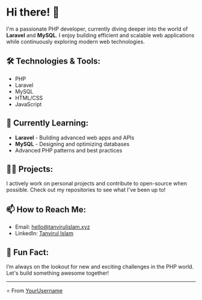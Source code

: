 # Hi there! 👋

I'm a passionate PHP developer, currently diving deeper into the world of **Laravel** and **MySQL**. I enjoy building efficient and scalable web applications while continuously exploring modern web technologies.

## 🛠️ **Technologies & Tools:**
- PHP
- Laravel
- MySQL
- HTML/CSS
- JavaScript

## 🌱 **Currently Learning:**
- **Laravel** - Building advanced web apps and APIs
- **MySQL** - Designing and optimizing databases
- Advanced PHP patterns and best practices

## 👨‍💻 **Projects:**
I actively work on personal projects and contribute to open-source when possible. Check out my repositories to see what I've been up to!

## 📫 **How to Reach Me:**
- Email: [hello@tanvirulislam.xyz](mailto:hello@tanvirulislam.xyz)
- LinkedIn: [Tanvirul Islam](https://www.linkedin.com/in/tanvirulislm/)

## 🚀 **Fun Fact:**
I’m always on the lookout for new and exciting challenges in the PHP world. Let's build something awesome together!

---

⭐️ From [YourUsername](https://github.com/tanvirulislm)
